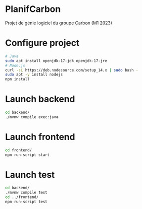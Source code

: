 # PlanifCarbon

Projet de génie logiciel du groupe Carbon (M1 2023)

# Configure project
```sh
# Java
sudo apt install openjdk-17-jdk openjdk-17-jre
# Node.js
curl -sL https://deb.nodesource.com/setup_14.x | sudo bash -
sudo apt -y install nodejs
npm install
```

# Launch backend
```sh
cd backend/
./mvnw compile exec:java
```

# Launch frontend
```sh
cd frontend/
npm run-script start
```

# Launch test
```sh
cd backend/
./mvnw compile test
cd ../frontend/
npm run-script test
```